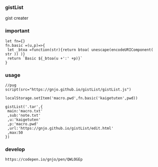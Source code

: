 ### gistList
gist creater

### important
```
let fn={}
fn.basic =(u,p)=>{
 let _btoa =function(str){return btoa( unescape(encodeURIComponent( str )) )}
 return `Basic ${_btoa(u +':' +p)}`
}
```
### usage
```
//pug
script(src="https://gnjo.github.io/gistList/gistList.js")
```
```
localStorage.setItem('macro.pwd',fn.basic('kaigetuten',pwd))

gistList('.tar',{
 main:'macro.txt'
 ,sub:'note.txt'
 ,u:'kaigetuten'
 ,p:'macro.pwd'
 ,url:'https://gnjo.github.io/gistList/edit.html'
 ,max:50
})
```

### develop
```
https://codepen.io/gnjo/pen/QWLOGEp
```
